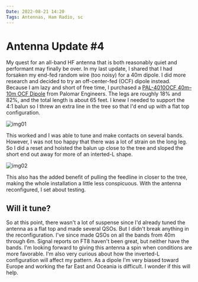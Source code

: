 ```yaml
---
Date: 2022-08-21 14:20
Tags: Antennas, Ham Radio, sc
---
```


# Antenna Update #4

My quest for an all-band HF antenna that is both reasonably quiet and performant may finally be over. In my last update, I shared that I had forsaken my end-fed random wire (too noisy) for a 40m dipole. I did more research and decided to try an off-center-fed (OCF) dipole instead. Because I am lazy and short of free time, I purchased a
[PAL-4010OCF 40m–10m OCF Dipole](https://4mw.us/ocf)
from Palomar Engineers. The legs are roughly 18% and 82%, and the total length is about 65 feet. I knew I needed to support the 4:1 balun so I threw an extra line in the tree so that I'd end up with a flat top configuration.

![img01](https://mihobu.github.io/mihobu.omg.lol/weblog/2022/08/antenna-update-4/image-01.jpg)

This worked and I was able to tune and make contacts on several bands. However, I was not too happy that there was a lot of strain on the long leg. So I did a reset and hoisted the balun up close to the tree and sloped the short end out away for more of an interted-L shape.

![img02](https://mihobu.github.io/mihobu.omg.lol/weblog/2022/08/antenna-update-4/image-02.jpg)

This also has the added benefit of pulling the feedline in closer to the tree, making the whole installation a little less conspicuous. With the antenna reconfigured, I set about testing.

## Will it tune?

So at this point, there wasn't a lot of suspense since I'd already tuned the antenna as a flat top and made several QSOs. But I didn't break anything in the reconfiguration. I've since made QSOs on all the bands from 40m through 6m. Signal reports on FT8 haven't been great, but neither have the bands. I'm looking forward to giving this antenna a spin when conditions are more favorable. I'm also very curious about how the inverted-L configuration will affect my pattern. As a dipole I'm very biased toward Europe and working the far East and Oceania is difficult. I wonder if this will help.

